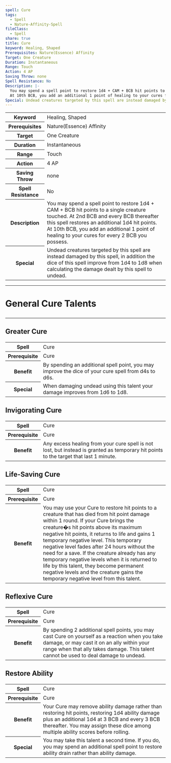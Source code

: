 ```yaml
---
spell: Cure
tags:
  - Spell
  - Nature-Affinity-Spell
fileClass:
  - Spell
share: true
title: Cure
keyword: Healing, Shaped
Prerequisites: Nature(Essence) Affinity
Target: One Creature
Duration: Instantaneous
Range: Touch
Action: 4 AP
Saving Throw: none
Spell Resistance: No
Description: |-
  You may spend a spell point to restore 1d4 + CAM + BCB hit points to a single creature touched. At 2nd BCB and every BCB thereafter this spell restores an additional 1d4 hit points.
  At 10th BCB, you add an additional 1 point of healing to your cures for every 2 BCB you possess. 
Special: Undead creatures targeted by this spell are instead damaged by this spell, in addition the dice of this spell improve from 1d4 to 1d8 when calculating the damage dealt by this spell to undead.
---
```


<p><span dir="ltr" style="overflow-x: auto;"><table><tbody><tr><th dir="ltr">Keyword</th><td dir="ltr">Healing, Shaped</td></tr><tr><th dir="ltr">Prerequisites</th><td dir="ltr">Nature(Essence) Affinity</td></tr><tr><th dir="ltr">Target</th><td dir="ltr">One Creature</td></tr><tr><th dir="ltr">Duration</th><td dir="ltr">Instantaneous</td></tr><tr><th dir="ltr">Range</th><td dir="ltr">Touch</td></tr><tr><th dir="ltr">Action</th><td dir="ltr">4 AP</td></tr><tr><th dir="ltr">Saving Throw</th><td dir="ltr">none</td></tr><tr><th dir="ltr">Spell Resistance</th><td dir="ltr">No</td></tr><tr><th dir="ltr">Description</th><td dir="ltr">You may spend a spell point to restore 1d4 + CAM + BCB hit points to a single creature touched. At 2nd BCB and every BCB thereafter this spell restores an additional 1d4 hit points.
At 10th BCB, you add an additional 1 point of healing to your cures for every 2 BCB you possess. </td></tr><tr><th dir="ltr">Special</th><td dir="ltr">Undead creatures targeted by this spell are instead damaged by this spell, in addition the dice of this spell improve from 1d4 to 1d8 when calculating the damage dealt by this spell to undead.</td></tr></tbody></table></span></p><span><span><hr></span></span><h1><span><p dir="auto">General Cure Talents</p></span></h1><span><span><hr></span></span><h2><span><p dir="auto">Greater Cure</p></span></h2><p><span dir="ltr" style="overflow-x: auto;"><table><tbody><tr><th dir="ltr">Spell</th><td dir="ltr">Cure</td></tr><tr><th dir="ltr">Prerequisite</th><td dir="ltr">Cure</td></tr><tr><th dir="ltr">Benefit</th><td dir="ltr">By spending an additional spell point, you may improve the dice of your cure spell from d4s to d6s.</td></tr><tr><th dir="ltr">Special</th><td dir="ltr">When damaging undead using this talent your damage improves from 1d6 to 1d8.</td></tr></tbody></table></span></p><h2><span><p dir="auto">Invigorating Cure</p></span></h2><p><span dir="ltr" style="overflow-x: auto;"><table><tbody><tr><th dir="ltr">Spell</th><td dir="ltr">Cure</td></tr><tr><th dir="ltr">Prerequisite</th><td dir="ltr">Cure</td></tr><tr><th dir="ltr">Benefit</th><td dir="ltr">Any excess healing from your cure spell is not lost, but instead is granted as temporary hit points to the target that last 1 minute.</td></tr></tbody></table></span></p><h2><span><p dir="auto">Life-Saving Cure</p></span></h2><p><span dir="ltr" style="overflow-x: auto;"><table><tbody><tr><th dir="ltr">Spell</th><td dir="ltr">Cure</td></tr><tr><th dir="ltr">Prerequisite</th><td dir="ltr">Cure</td></tr><tr><th dir="ltr">Benefit</th><td dir="ltr">You may use your Cure to restore hit points to a creature that has died from hit point damage within 1 round. If your Cure brings the creature�s hit points above its maximum negative hit points, it returns to life and gains 1 temporary negative level. This temporary negative level fades after 24 hours without the need for a save. If the creature already has any temporary negative levels when it is returned to life by this talent, they become permanent negative levels and the creature gains the temporary negative level from this talent.</td></tr></tbody></table></span></p><h2><span><p dir="auto">Reflexive Cure</p></span></h2><p><span dir="ltr" style="overflow-x: auto;"><table><tbody><tr><th dir="ltr">Spell</th><td dir="ltr">Cure</td></tr><tr><th dir="ltr">Prerequisite</th><td dir="ltr">Cure</td></tr><tr><th dir="ltr">Benefit</th><td dir="ltr">By spending 2 additional spell points, you may cast Cure on yourself as a reaction when you take damage, or may cast it on an ally within your range when that ally takes damage. This talent cannot be used to deal damage to undead.</td></tr></tbody></table></span></p><h2><span><p dir="auto">Restore Ability</p></span></h2><p><span dir="ltr" style="overflow-x: auto;"><table><tbody><tr><th dir="ltr">Spell</th><td dir="ltr">Cure</td></tr><tr><th dir="ltr">Prerequisite</th><td dir="ltr">Cure</td></tr><tr><th dir="ltr">Benefit</th><td dir="ltr">Your Cure may remove ability damage rather than restoring hit points, restoring 1d4 ability damage plus an additional 1d4 at 3 BCB and every 3 BCB thereafter. You may assign these dice among multiple ability scores before rolling.</td></tr><tr><th dir="ltr">Special</th><td dir="ltr">You may take this talent a second time. If you do, you may spend an additional spell point to restore ability drain rather than ability damage.</td></tr></tbody></table></span></p>